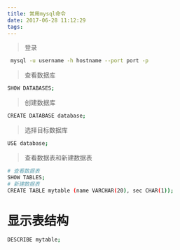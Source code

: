 ```yaml
---
title: 常用mysql命令
date: 2017-06-28 11:12:29
tags:
---
```

> 登录

```bash
 mysql -u username -h hostname --port port -p
```

> 查看数据库

```bash
SHOW DATABASES;
```

> 创建数据库

```bash
CREATE DATABASE database;
```
> 选择目标数据库

```bash
USE database;
```
> 查看数据表和新建数据表

```bash
# 查看数据表
SHOW TABLES;
# 新建数据表
CREATE TABLE mytable (name VARCHAR(20), sec CHAR(1));
```
# 显示表结构
```bash
DESCRIBE mytable;
```
